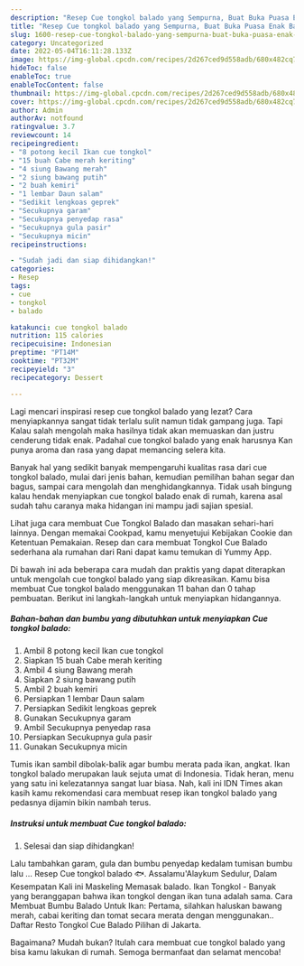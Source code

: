 ```yaml
---
description: "Resep Cue tongkol balado yang Sempurna, Buat Buka Puasa Enak Banget"
title: "Resep Cue tongkol balado yang Sempurna, Buat Buka Puasa Enak Banget"
slug: 1600-resep-cue-tongkol-balado-yang-sempurna-buat-buka-puasa-enak-banget
category: Uncategorized
date: 2022-05-04T16:11:28.133Z
image: https://img-global.cpcdn.com/recipes/2d267ced9d558adb/680x482cq70/cue-tongkol-balado-foto-resep-utama.jpg
hideToc: false
enableToc: true
enableTocContent: false
thumbnail: https://img-global.cpcdn.com/recipes/2d267ced9d558adb/680x482cq70/cue-tongkol-balado-foto-resep-utama.jpg
cover: https://img-global.cpcdn.com/recipes/2d267ced9d558adb/680x482cq70/cue-tongkol-balado-foto-resep-utama.jpg
author: Admin
authorAv: notfound
ratingvalue: 3.7
reviewcount: 14
recipeingredient:
- "8 potong kecil Ikan cue tongkol"
- "15 buah Cabe merah keriting"
- "4 siung Bawang merah"
- "2 siung bawang putih"
- "2 buah kemiri"
- "1 lembar Daun salam"
- "Sedikit lengkoas geprek"
- "Secukupnya garam"
- "Secukupnya penyedap rasa"
- "Secukupnya gula pasir"
- "Secukupnya micin"
recipeinstructions:

- "Sudah jadi dan siap dihidangkan!"
categories:
- Resep
tags:
- cue
- tongkol
- balado

katakunci: cue tongkol balado 
nutrition: 115 calories
recipecuisine: Indonesian
preptime: "PT14M"
cooktime: "PT32M"
recipeyield: "3"
recipecategory: Dessert

---
```



Lagi mencari inspirasi resep cue tongkol balado yang lezat? Cara menyiapkannya sangat tidak terlalu sulit namun tidak gampang juga. Tapi Kalau salah mengolah maka hasilnya tidak akan memuaskan dan justru cenderung tidak enak. Padahal cue tongkol balado yang enak harusnya Kan punya aroma dan rasa yang dapat memancing selera kita.


Banyak hal yang sedikit banyak mempengaruhi kualitas rasa dari cue tongkol balado, mulai dari jenis bahan, kemudian pemilihan bahan segar dan bagus, sampai cara mengolah dan menghidangkannya. Tidak usah bingung kalau hendak menyiapkan cue tongkol balado enak di rumah, karena asal sudah tahu caranya maka hidangan ini mampu jadi sajian spesial.

Lihat juga cara membuat Cue Tongkol Balado dan masakan sehari-hari lainnya. Dengan memakai Cookpad, kamu menyetujui Kebijakan Cookie dan Ketentuan Pemakaian. Resep dan cara membuat Tongkol Cue Balado sederhana ala rumahan dari Rani dapat kamu temukan di Yummy App.


Di bawah ini ada beberapa cara mudah dan praktis yang dapat diterapkan untuk mengolah cue tongkol balado yang siap dikreasikan. Kamu bisa membuat Cue tongkol balado menggunakan 11 bahan dan 0 tahap pembuatan. Berikut ini langkah-langkah untuk menyiapkan hidangannya.

<!--inarticleads1-->

##### Bahan-bahan dan bumbu yang dibutuhkan untuk menyiapkan Cue tongkol balado:

1. Ambil 8 potong kecil Ikan cue tongkol
1. Siapkan 15 buah Cabe merah keriting
1. Ambil 4 siung Bawang merah
1. Siapkan 2 siung bawang putih
1. Ambil 2 buah kemiri
1. Persiapkan 1 lembar Daun salam
1. Persiapkan Sedikit lengkoas geprek
1. Gunakan Secukupnya garam
1. Ambil Secukupnya penyedap rasa
1. Persiapkan Secukupnya gula pasir
1. Gunakan Secukupnya micin


Tumis ikan sambil dibolak-balik agar bumbu merata pada ikan, angkat. Ikan tongkol balado merupakan lauk sejuta umat di Indonesia. Tidak heran, menu yang satu ini kelezatannya sangat luar biasa. Nah, kali ini IDN Times akan kasih kamu rekomendasi cara membuat resep ikan tongkol balado yang pedasnya dijamin bikin nambah terus. 

<!--inarticleads2-->

##### Instruksi untuk membuat Cue tongkol balado:


1. Selesai dan siap dihidangkan!

Lalu tambahkan garam, gula dan bumbu penyedap kedalam tumisan bumbu lalu … Resep Cue tongkol balado 🐟. Assalamu&#39;Alaykum Sedulur, Dalam Kesempatan Kali ini Maskeling Memasak balado. Ikan Tongkol - Banyak yang beranggapan bahwa ikan tongkol dengan ikan tuna adalah sama. Cara Membuat Bumbu Balado Untuk Ikan: Pertama, silahkan haluskan bawang merah, cabai keriting dan tomat secara merata dengan menggunakan.. Daftar Resto Tongkol Cue Balado Pilihan di Jakarta. 

Bagaimana? Mudah bukan? Itulah cara membuat cue tongkol balado yang bisa kamu lakukan di rumah. Semoga bermanfaat dan selamat mencoba!
